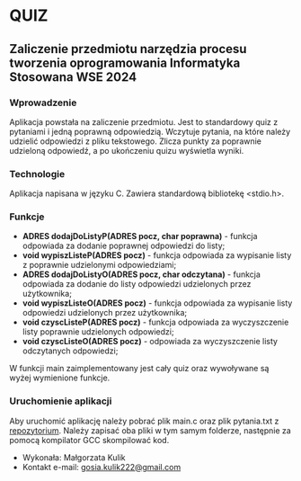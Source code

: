 #                                            QUIZ
## Zaliczenie przedmiotu narzędzia procesu tworzenia oprogramowania Informatyka Stosowana WSE 2024 #




### **Wprowadzenie**
Aplikacja powstała na zaliczenie przedmiotu. Jest to standardowy quiz z pytaniami i jedną poprawną odpowiedzią. Wczytuje pytania, na które należy udzielić odpowiedzi z pliku tekstowego. Zlicza punkty za poprawnie udzieloną odpowiedź, a po ukończeniu quizu wyświetla wyniki.

### **Technologie**
Aplikacja napisana w języku C.
Zawiera standardową bibliotekę <stdio.h>.

### **Funkcje**
- **ADRES dodajDoListyP(ADRES pocz, char poprawna)** - funkcja odpowiada za dodanie poprawnej odpowiedzi do listy;
- **void wypiszListeP(ADRES pocz)** - funkcja odpowiada za wypisanie listy z poprawnie udzielonymi odpowiedziami;
- **ADRES dodajDoListyO(ADRES pocz, char odczytana)** - funkcja odpowiada za dodanie do listy odpowiedzi udzielonych przez użytkownika;
- **void wypiszListeO(ADRES pocz)** - funkcja odpowiada za wypisanie listy odpowiedzi udzielonych przez użytkownika;
- **void czyscListeP(ADRES pocz)** - funkcja odpowiada za wyczyszczenie listy poprawnie udzielonych odpowiedzi;
- **void czyscListeO(ADRES pocz)** - odpowiada za wyczyszczenie listy odczytanych odpowiedzi;

 W funkcji main zaimplementowany jest cały quiz oraz wywoływane są wyżej wymienione funkcje.

### **Uruchomienie aplikacji**
Aby uruchomić aplikację należy pobrać plik main.c oraz plik pytania.txt z [repozytorium](https://github.com/malkul25/Quiz---WSE). Należy zapisać oba pliki w tym samym folderze, następnie za pomocą kompilator GCC skompilować kod.


+ Wykonała: Małgorzata Kulik
+ Kontakt e-mail: gosia.kulik222@gmail.com


